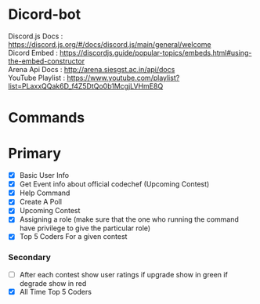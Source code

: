 # Dicord-bot

Discord.js Docs : https://discord.js.org/#/docs/discord.js/main/general/welcome
<br>
Dicord Embed : https://discordjs.guide/popular-topics/embeds.html#using-the-embed-constructor
<br>
Arena Api Docs : http://arena.siesgst.ac.in/api/docs
<br>
YouTube Playlist : https://www.youtube.com/playlist?list=PLaxxQQak6D_f4Z5DtQo0b1McgjLVHmE8Q

<h1>Commands</h1>
<h1>Primary</h1>

- [x] Basic User Info
- [x] Get Event info about official codechef (Upcoming Contest)
- [x] Help Command
- [x] Create A Poll
- [x] Upcoming Contest
- [x] Assigning a role (make sure that the one who running the command have privilege to give the particular role)
- [x] Top 5 Coders For a given contest

<h3>Secondary</h3>

- [ ] After each contest show user ratings if upgrade show in green if degrade show in red
- [x] All Time Top 5 Coders
